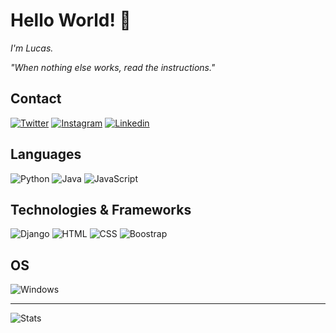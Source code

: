 # Hello World! 👋
_I'm Lucas._

_"When nothing else works, read the instructions."_

## Contact

[![Twitter](https://img.shields.io/badge/Twitter-1DA1F2?style=for-the-badge&logo=twitter&logoColor=white)](https://twitter.com/Scriwolneyou)
[![Instagram](https://img.shields.io/badge/Instagram-E4405F?style=for-the-badge&logo=instagram&logoColor=white)](https://www.instagram.com/lilliam_sahara/)
[![Linkedin](https://img.shields.io/badge/LinkedIn-0077B5?style=for-the-badge&logo=linkedin&logoColor=white)](https://www.linkedin.com/in/lucas-santos-45b202203/)


## Languages
![Python](https://img.shields.io/badge/Python-3776AB?style=for-the-badge&logo=python&logoColor=white)
![Java](https://img.shields.io/badge/Java-ED8B00?style=for-the-badge&logo=openjdk&logoColor=white)
![JavaScript](https://img.shields.io/badge/JavaScript-F7DF1E?style=for-the-badge&logo=javascript&logoColor=black)

## Technologies & Frameworks
![Django](https://img.shields.io/badge/Django-092E20?style=for-the-badge&logo=django&logoColor=white)
![HTML](https://img.shields.io/badge/HTML-239120?style=for-the-badge&logo=html5&logoColor=white)
![CSS](https://img.shields.io/badge/CSS-239120?&style=for-the-badge&logo=css3&logoColor=white)
![Boostrap](https://img.shields.io/badge/Bootstrap-563D7C?style=for-the-badge&logo=bootstrap&logoColor=white)

## OS
![Windows](https://img.shields.io/badge/Windows-0078D6?style=for-the-badge&logo=windows&logoColor=white)

<hr>

![Stats](https://github-readme-streak-stats.herokuapp.com/?user=andre-xod&hide_border=true&card_width=338&theme=transparent)
